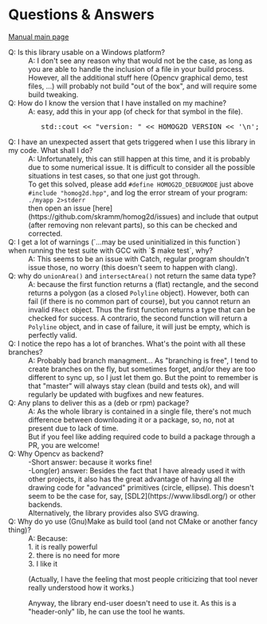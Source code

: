 # Questions & Answers

[Manual main page](homog2d_manual.md)

<dl>
<dt>
Q: Is this library usable on a Windows platform?
</dt>
<dd>
A: I don't see any reason why that would not be the case, as long as you are able to handle the inclusion of a file in your build process.
However, all the additional stuff here (Opencv graphical demo, test files, ...) will probably not build "out of the box", and will require some build tweaking.
</dd>

<dt>
Q: How do I know the version that I have installed on my machine?
</dt>
<dd>
A: easy, add this in your app (of check for that symbol in the file).
<pre>
   std::cout << "version: " << HOMOG2D_VERSION << '\n';
</pre>
</dd>

<a name="assert_trigger"></a>
<dt>
Q: I have an unexpected assert that gets triggered when I use this library in my code.
What shall I do?
</dt>
<dd>
A: Unfortunately, this can still happen at this time, and it is probably due to some numerical issue.
It is difficult to consider all the possible situations in test cases, so that one just got through.<br>
To get this solved,
please add <code>#define HOMOG2D_DEBUGMODE</code> just above <code>#include "homog2d.hpp"</code>,
and log the error stream of your program:<br>
<code>./myapp 2>stderr</code><br>
then open an issue [here](https://github.com/skramm/homog2d/issues) and include that output (after removing non relevant parts), so this can be checked and corrected.
</dd>

<dt>
Q: I get a lot of warnings (`...may be used uninitialized in this function`) when running the test suite with GCC with `$ make test`, why?
</dt>
<dd>
A: This seems to be an issue with Catch, regular program shouldn't issue those, no worry
(this doesn't seem to happen with clang).
</dd>


<dt>
Q: why do
<code>unionArea()</code> and <code>intersectArea()</code> not return the same data type?
</dt>
<dd>
A: because the first function returns a (flat) rectangle, and the second returns a polygon (as a closed <code>Polyline</code> object).
However, both can fail (if there is no common part of course), but you cannot return an invalid <code>FRect</code> object.
Thus the first function returns a type that can be checked for success.
A contrario, the second function will return a <code>Polyline</code> object, and in case of failure, it will just be empty, which is perfectly valid.
</dd>

<dt>
Q: I notice the repo has a lot of branches. What's the point with all these branches?
</dt>
<dd>
A: Probably bad branch managment...
As "branching is free", I tend to create branches on the fly, but sometimes forget, and/or they are too different to sync up, so I just let them go.
But the point to remember is that "master" will always stay clean (build and tests ok), and will regularly be updated with bugfixes and new features.
</dd>

<dt>
Q: Any plans to deliver this as a (deb or rpm) package?
</dt>
<dd>
A: As the whole library is contained in a single file, there's not much difference between downloading  it or a package, so, no, not at present due to lack of time.
<br>
But if you feel like adding required code to build a package through a PR, you are welcome!
</dd>


<dt>
Q: Why Opencv as backend?
</dt>
<dd>
-Short answer: because it works fine!
<br>
-Long(er) answer:
Besides the fact that I have already used it with other projects, it also has the great advantage of having all the drawing code for "advanced" primitives (circle, ellipse).
This doesn't seem to be the case for, say, [SDL2](https://www.libsdl.org/) or other backends.
<br>
Alternatively, the library provides also SVG drawing.
</dd>

<dt>
Q: Why do yo use (Gnu)Make as build tool (and not CMake or another fancy thing)?
</dt>
<dd>
A: Because:<br>
 1. it is really powerful<br>
 2. there is no need for more<br>
 3. I like it

(Actually, I have the feeling that most people criticizing that tool never really understood how it works.)

Anyway, the library end-user doesn't need to use it.
As this is a "header-only" lib, he can use the tool he wants.
</dd>


</dl>

